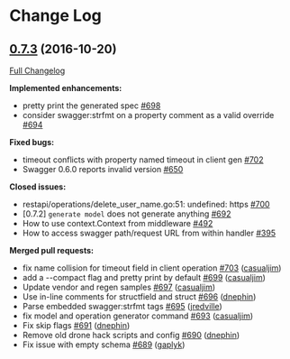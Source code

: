 # Change Log

## [0.7.3](https://github.com/Djarvur/go-swagger/tree/0.7.3) (2016-10-20)
[Full Changelog](https://github.com/Djarvur/go-swagger/compare/0.7.2...0.7.3)

**Implemented enhancements:**

- pretty print the generated spec [\#698](https://github.com/Djarvur/go-swagger/issues/698)
- consider swagger:strfmt on a property comment as a valid override [\#694](https://github.com/Djarvur/go-swagger/issues/694)

**Fixed bugs:**

- timeout conflicts with property named timeout in client gen [\#702](https://github.com/Djarvur/go-swagger/issues/702)
- Swagger 0.6.0 reports invalid version [\#650](https://github.com/Djarvur/go-swagger/issues/650)

**Closed issues:**

- restapi/operations/delete\_user\_name.go:51: undefined: https [\#700](https://github.com/Djarvur/go-swagger/issues/700)
- \[0.7.2\] `generate model` does not generate anything [\#692](https://github.com/Djarvur/go-swagger/issues/692)
- How to use context.Context from middleware [\#492](https://github.com/Djarvur/go-swagger/issues/492)
- How to access swagger path/request URL from within handler [\#395](https://github.com/Djarvur/go-swagger/issues/395)

**Merged pull requests:**

- fix name collision for timeout field in client operation [\#703](https://github.com/Djarvur/go-swagger/pull/703) ([casualjim](https://github.com/casualjim))
- add a --compact flag and pretty print by default [\#699](https://github.com/Djarvur/go-swagger/pull/699) ([casualjim](https://github.com/casualjim))
- Update vendor and regen samples [\#697](https://github.com/Djarvur/go-swagger/pull/697) ([casualjim](https://github.com/casualjim))
- Use in-line comments for structfield and struct [\#696](https://github.com/Djarvur/go-swagger/pull/696) ([dnephin](https://github.com/dnephin))
- Parse embedded swagger:strfmt tags [\#695](https://github.com/Djarvur/go-swagger/pull/695) ([jredville](https://github.com/jredville))
- fix model and operation generator command [\#693](https://github.com/Djarvur/go-swagger/pull/693) ([casualjim](https://github.com/casualjim))
- Fix skip flags [\#691](https://github.com/Djarvur/go-swagger/pull/691) ([dnephin](https://github.com/dnephin))
- Remove old drone hack scripts and config [\#690](https://github.com/Djarvur/go-swagger/pull/690) ([dnephin](https://github.com/dnephin))
- Fix issue with empty schema  [\#689](https://github.com/Djarvur/go-swagger/pull/689) ([gaplyk](https://github.com/gaplyk))
